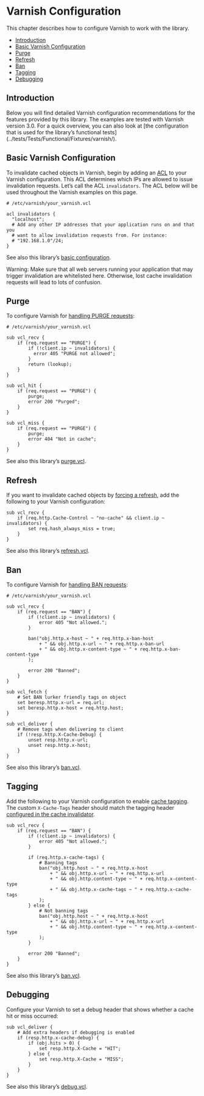 Varnish Configuration
=====================

This chapter describes how to configure Varnish to work with the library.

* [Introduction](#introduction)
* [Basic Varnish Configuration](#basic-varnish-configuration)
* [Purge](#purge)
* [Refresh](#refresh)
* [Ban](#ban)
* [Tagging](#tagging)
* [Debugging](#debugging)

Introduction
------------

Below you will find detailed Varnish configuration recommendations for the
features provided by this library. The examples are tested with Varnish
version 3.0. For a quick overview, you can also look at [the configuration
that is used for the library’s functional tests]
(../tests/Tests/Functional/Fixtures/varnish/).

Basic Varnish Configuration
---------------------------

To invalidate cached objects in Varnish, begin by adding an
[ACL](https://www.varnish-cache.org/docs/3.0/tutorial/vcl.html#example-3-acls)
to your Varnish configuration. This ACL determines which IPs are allowed to
issue invalidation requests. Let’s call the ACL `invalidators`. The ACL below
will be used throughout the Varnish examples on this page.

```varnish
# /etc/varnish/your_varnish.vcl

acl invalidators {
  "localhost";
  # Add any other IP addresses that your application runs on and that you
  # want to allow invalidation requests from. For instance:
  # "192.168.1.0"/24;
}
```

See also this library’s [basic configuration](../tests/Functional/Fixtures/varnish/fos.vcl).

Warning: Make sure that all web servers running your application that may
trigger invalidation are whitelisted here. Otherwise, lost cache invalidation
requests will lead to lots of confusion.

Purge
-----

To configure Varnish for [handling PURGE requests](https://www.varnish-cache.org/docs/3.0/tutorial/purging.html):

```varnish
# /etc/varnish/your_varnish.vcl

sub vcl_recv {
    if (req.request == "PURGE") {
        if (!client.ip ~ invalidators) {
          error 405 "PURGE not allowed";
        }
        return (lookup);
    }
}

sub vcl_hit {
    if (req.request == "PURGE") {
        purge;
        error 200 "Purged";
    }
}

sub vcl_miss {
    if (req.request == "PURGE") {
        purge;
        error 404 "Not in cache";
    }
}
```

See also this library’s [purge.vcl](../tests/Functional/Fixtures/varnish/purge.vcl).

Refresh
-------

If you want to invalidate cached objects by [forcing a refresh](https://www.varnish-cache.org/trac/wiki/VCLExampleEnableForceRefresh),
add the following to your Varnish configuration:

```varnish
sub vcl_recv {
    if (req.http.Cache-Control ~ "no-cache" && client.ip ~ invalidators) {
        set req.hash_always_miss = true;
    }
}
```

See also this library’s [refresh.vcl](../tests/Functional/Fixtures/varnish/refresh.vcl).

Ban
---

To configure Varnish for [handling BAN requests](https://www.varnish-software.com/static/book/Cache_invalidation.html#banning):

```varnish
# /etc/varnish/your_varnish.vcl

sub vcl_recv {
    if (req.request == "BAN") {
        if (!client.ip ~ invalidators) {
            error 405 "Not allowed.";
        }

        ban("obj.http.x-host ~ " + req.http.x-ban-host
            + " && obj.http.x-url ~ " + req.http.x-ban-url
            + " && obj.http.x-content-type ~ " + req.http.x-ban-content-type
        );

        error 200 "Banned";
    }
}

sub vcl_fetch {
    # Set BAN lurker friendly tags on object
    set beresp.http.x-url = req.url;
    set beresp.http.x-host = req.http.host;
}

sub vcl_deliver {
    # Remove tags when delivering to client
    if (!resp.http.X-Cache-Debug) {
        unset resp.http.x-url;
        unset resp.http.x-host;
    }
}
```

See also this library’s [ban.vcl](../tests/Functional/Fixtures/varnish/ban.vcl).

Tagging
-------

Add the following to your Varnish configuration to enable [cache tagging](cache-invalidator.md#tags).
The custom `X-Cache-Tags` header should match the tagging header
[configured in the cache invalidator](cache-invalidator.md#custom-tags-header).

```varnish
sub vcl_recv {
    if (req.request == "BAN") {
        if (!client.ip ~ invalidators) {
            error 405 "Not allowed.";
        }

        if (req.http.x-cache-tags) {
            # Banning tags
            ban("obj.http.host ~ " + req.http.x-host
                + " && obj.http.x-url ~ " + req.http.x-url
                + " && obj.http.content-type ~ " + req.http.x-content-type
                + " && obj.http.x-cache-tags ~ " + req.http.x-cache-tags
            );
        } else {
            # Not banning tags
            ban("obj.http.host ~ " + req.http.x-host
                + " && obj.http.x-url ~ " + req.http.x-url
                + " && obj.http.content-type ~ " + req.http.x-content-type
            );
        }

        error 200 "Banned";
    }
}
```

See also this library’s [ban.vcl](../tests/Functional/Fixtures/varnish/ban.vcl).

Debugging
---------

Configure your Varnish to set a debug header that shows whether a cache hit or miss occurred:

```varnish
sub vcl_deliver {
    # Add extra headers if debugging is enabled
    if (resp.http.x-cache-debug) {
        if (obj.hits > 0) {
            set resp.http.X-Cache = "HIT";
        } else {
            set resp.http.X-Cache = "MISS";
        }
    }
}
```

See also this library’s [debug.vcl](../tests/Functional/Fixtures/varnish/debug.vcl).
